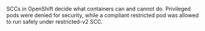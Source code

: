 SCCs in OpenShift decide what containers can and cannot do. Privileged pods were denied for security, while a compliant restricted pod was allowed to run safely under restricted-v2 SCC.

